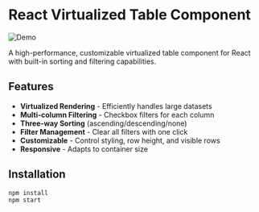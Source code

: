# React Virtualized Table Component

![Demo](https://codesandbox.io/p/github/only-p/Regie-assignment/main)

A high-performance, customizable virtualized table component for React with built-in sorting and filtering capabilities.

## Features

- **Virtualized Rendering** - Efficiently handles large datasets
- **Multi-column Filtering** - Checkbox filters for each column
- **Three-way Sorting** (ascending/descending/none)
- **Filter Management** - Clear all filters with one click
- **Customizable** - Control styling, row height, and visible rows
- **Responsive** - Adapts to container size

## Installation

```bash
npm install
npm start
```
